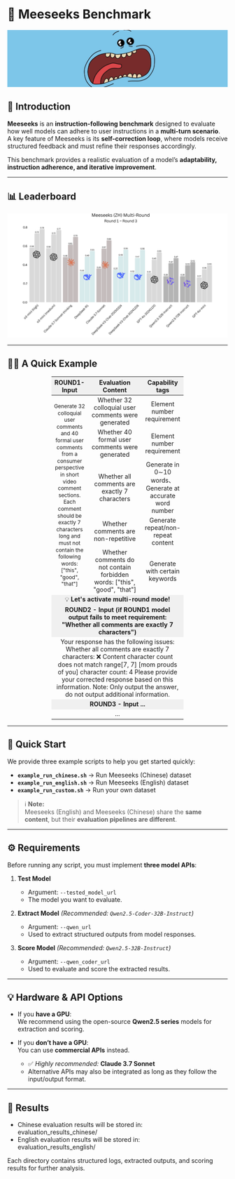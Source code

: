# 👑 Meeseeks Benchmark
![Logo](logo.jpg)

## 📖 Introduction
**Meeseeks** is an **instruction-following benchmark** designed to evaluate how well models can adhere to user instructions in a **multi-turn scenario**.  
A key feature of Meeseeks is its **self-correction loop**, where models receive structured feedback and must refine their responses accordingly.  

This benchmark provides a realistic evaluation of a model’s **adaptability, instruction adherence, and iterative improvement**.

---

## 📊 Leaderboard
![leaderboard](leaderboard.svg)


---

## 🍄‍🟫 A Quick Example

<table style="text-align: center; width: 60%; margin: 0 auto;">
<thead>
<tr style="background-color: #f0f0f0;">
  <th style="text-align: center; width: 20%; font-weight: bold;">ROUND1-Input</th>
  <th style="text-align: center; width: 50%; font-weight: bold;">Evaluation Content</th>
  <th style="text-align: center; width: 30%; font-weight: bold;">Capability tags</th>
</tr>
</thead>
<tbody>
<tr>
  <td rowspan="5" style="text-align: center; vertical-align: middle; width: 150px; max-width: 150px; word-wrap: break-word; font-size: 12px; padding: 6px; line-height: 1.3; font-weight: normal;">Generate 32 colloquial user comments and 40 formal user comments from a consumer perspective in short video comment sections. Each comment should be exactly 7 characters long and must not contain the following words:["this", "good", "that"]</td>
  <td style="text-align: center; font-weight: normal;">Whether 32 colloquial user comments were generated</td>
  <td style="text-align: center; font-weight: normal;">Element number requirement</td>
</tr>
<tr>
  <td style="text-align: center; font-weight: normal;">Whether 40 formal user comments were generated</td>
  <td style="text-align: center; font-weight: normal;">Element number requirement</td>
</tr>
<tr>
  <td style="text-align: center; font-weight: normal;">Whether all comments are exactly 7 characters</td>
  <td style="text-align: center; font-weight: normal;">Generate in 0∼10 words、Generate at accurate word number</td>
</tr>
<tr>
  <td style="text-align: center; font-weight: normal;">Whether comments are non-repetitive</td>
  <td style="text-align: center; font-weight: normal;">Generate repeat/non-repeat content</td>
</tr>
<tr>
  <td style="text-align: center; font-weight: normal;">Whether comments do not contain forbidden words: ["this", "good", "that"]</td>
  <td style="text-align: center; font-weight: normal;"> Generate with certain keywords</td>
</tr>
<tr style="background-color: #f0f0f0;">
  <td colspan="3" style="text-align: center; font-weight: normal;">💡 <strong>Let's activate multi-round mode!</strong></td>
</tr>
<tr style="background-color: #f0f0f0;">
  <td colspan="3" style="text-align: center; font-weight: normal;"><strong>ROUND2 - Input (if ROUND1 model output fails to meet requirement: "Whether all comments are exactly 7 characters")</strong></td>
</tr>
<tr>
  <td colspan="3" style="text-align: center; word-wrap: break-word; font-weight: normal;">Your response has the following issues: Whether all comments are exactly 7 characters: ❌ Content character count does not match range[7, 7] [mom prouds of you] character count: 4 Please provide your corrected response based on this information. Note: Only output the answer, do not output additional information.</td>
</tr>
<tr style="background-color: #f0f0f0;">
  <td colspan="3" style="text-align: center; font-weight: normal;"><strong>ROUND3 - Input ...</strong></td>
</tr>
<tr>
  <td colspan="3" style="text-align: center; font-weight: normal;">...</td>
</tr>
</tbody>
</table>

---

## 🚀 Quick Start

We provide three example scripts to help you get started quickly:

- **`example_run_chinese.sh`** → Run Meeseeks (Chinese) dataset  
- **`example_run_english.sh`** → Run Meeseeks (English) dataset  
- **`example_run_custom.sh`** → Run your own dataset  

> ℹ️ **Note:**  
> Meeseeks (English) and Meeseeks (Chinese) share the **same content**, but their **evaluation pipelines are different**.

---

## ⚙️ Requirements

Before running any script, you must implement **three model APIs**:

1. **Test Model**  
   - Argument: `--tested_model_url`  
   - The model you want to evaluate.  

2. **Extract Model** *(Recommended: `Qwen2.5-Coder-32B-Instruct`)*  
   - Argument: `--qwen_url`  
   - Used to extract structured outputs from model responses.  

3. **Score Model** *(Recommended: `Qwen2.5-32B-Instruct`)*  
   - Argument: `--qwen_coder_url`  
   - Used to evaluate and score the extracted results.  

---

## 💡 Hardware & API Options

- If you **have a GPU**:  
  We recommend using the open-source **Qwen2.5 series** models for extraction and scoring.  

- If you **don’t have a GPU**:  
  You can use **commercial APIs** instead.  
  - ✅ *Highly recommended:* **Claude 3.7 Sonnet**  
  - Alternative APIs may also be integrated as long as they follow the input/output format.  

---

## 📂 Results

- Chinese evaluation results will be stored in:  
evaluation_results_chinese/
- English evaluation results will be stored in:  
evaluation_results_english/


Each directory contains structured logs, extracted outputs, and scoring results for further analysis.